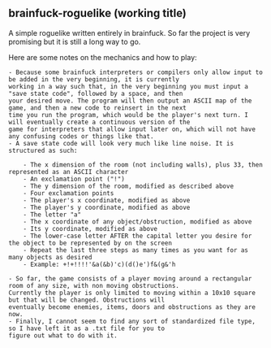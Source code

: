 brainfuck-roguelike (working title)
-----------------------------------

A simple roguelike written entirely in brainfuck. So far the project is very promising but it is still a long way to go.

Here are some notes on the mechanics and how to play:

    - Because some brainfuck interpreters or compilers only allow input to be added in the very beginning, it is currently 
    working in a way such that, in the very beginning you must input a "save state code", followed by a space, and then 
    your desired move. The program will then output an ASCII map of the game, and then a new code to reinsert in the next 
    time you run the program, which would be the player's next turn. I will eventually create a continuous version of the 
    game for interpreters that allow input later on, which will not have any confusing codes or things like that.
    - A save state code will look very much like line noise. It is structured as such:
    
        - The x dimension of the room (not including walls), plus 33, then represented as an ASCII character
        - An exclamation point ("!")
        - The y dimension of the room, modified as described above
        - Four exclamation points
        - The player's x coordinate, modified as above
        - The player's y coordinate, modified as above
        - The letter "a"
        - The x coordinate of any object/obstruction, modified as above
        - Its y coordinate, modified as above
        - The lower-case letter AFTER the capital letter you desire for the object to be represented by on the screen
        - Repeat the last three steps as many times as you want for as many objects as desired
        - Example: +!+!!!!'&a(&b)'c)(d()e')f&(g&'h
        
    - So far, the game consists of a player moving around a rectangular room of any size, with non moving obstructions. 
    Currently the player is only limited to moving within a 10x10 square but that will be changed. Obstructions will 
    eventually become enemies, items, doors and obstructions as they are now.
    - Finally, I cannot seem to find any sort of standardized file type, so I have left it as a .txt file for you to 
    figure out what to do with it.
